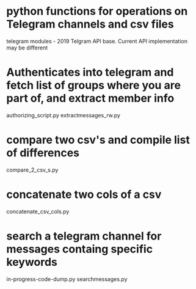 # python functions for operations on Telegram channels and csv files
telegram modules - 2019 Telgram API base. Current API implementation may be different

# Authenticates into telegram and fetch list of groups where you are part of, and extract member info
authorizing_script.py
extractmessages_rw.py

# compare two csv's and compile list of differences
compare_2_csv_s.py

# concatenate two cols of a csv
concatenate_csv_cols.py

# search a telegram channel for messages containg specific keywords
in-progress-code-dump.py
searchmessages.py

